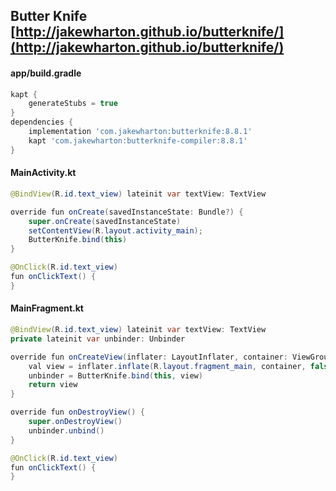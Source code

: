 ## Butter Knife [http://jakewharton.github.io/butterknife/](http://jakewharton.github.io/butterknife/)
#### app/build.gradle
```gradle
kapt {
    generateStubs = true
}
dependencies {
    implementation 'com.jakewharton:butterknife:8.8.1'
    kapt 'com.jakewharton:butterknife-compiler:8.8.1'
}
```

#### MainActivity.kt
```java
@BindView(R.id.text_view) lateinit var textView: TextView

override fun onCreate(savedInstanceState: Bundle?) {
    super.onCreate(savedInstanceState)
    setContentView(R.layout.activity_main);
    ButterKnife.bind(this)
}

@OnClick(R.id.text_view)
fun onClickText() {
}
```

#### MainFragment.kt
```java
@BindView(R.id.text_view) lateinit var textView: TextView
private lateinit var unbinder: Unbinder

override fun onCreateView(inflater: LayoutInflater, container: ViewGroup?, savedInstanceState: Bundle?): View? {
    val view = inflater.inflate(R.layout.fragment_main, container, false)
    unbinder = ButterKnife.bind(this, view)
    return view
}

override fun onDestroyView() {
    super.onDestroyView()
    unbinder.unbind()
}

@OnClick(R.id.text_view)
fun onClickText() {
}
```
